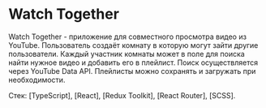 # Watch Together

Watch Together - приложение для совместного просмотра видео из YouTube. Пользователь создаёт комнату в которую могут зайти другие пользователи. Каждый участник комнаты может в поле для поиска найти нужное видео и добавить его в плейлист. Поиск осуществляется через YouTube Data API. Плейлисты можно сохранять и загружать при необходимости.

Стек: [TypeScript], [React], [Redux Toolkit], [React Router], [SCSS].
